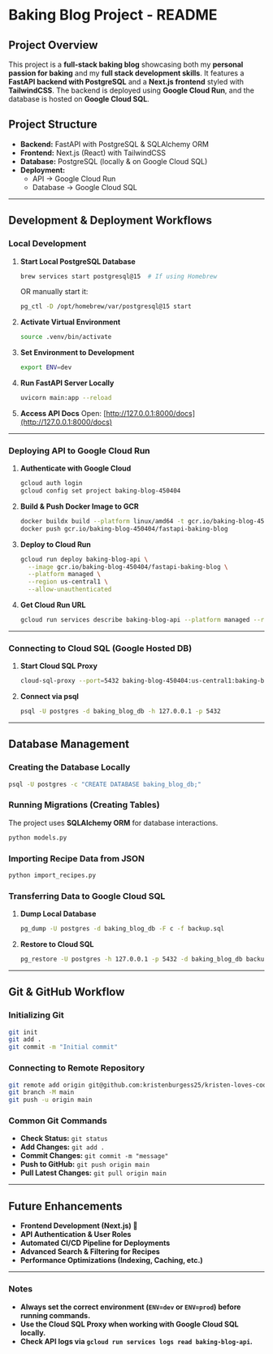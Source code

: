 # Baking Blog Project - README

## Project Overview
This project is a **full-stack baking blog** showcasing both my **personal passion for baking** and my **full stack development skills**. It features a **FastAPI backend with PostgreSQL** and a **Next.js frontend** styled with **TailwindCSS**. The backend is deployed using **Google Cloud Run**, and the database is hosted on **Google Cloud SQL**.

## Project Structure
- **Backend:** FastAPI with PostgreSQL & SQLAlchemy ORM
- **Frontend:** Next.js (React) with TailwindCSS
- **Database:** PostgreSQL (locally & on Google Cloud SQL)
- **Deployment:**
  - API → Google Cloud Run
  - Database → Google Cloud SQL

---

## Development & Deployment Workflows

### Local Development
1. **Start Local PostgreSQL Database**
   ```sh
   brew services start postgresql@15  # If using Homebrew
   ```
   OR manually start it:
   ```sh
   pg_ctl -D /opt/homebrew/var/postgresql@15 start
   ```
   
2. **Activate Virtual Environment**
   ```sh
   source .venv/bin/activate
   ```

3. **Set Environment to Development**
   ```sh
   export ENV=dev
   ```

4. **Run FastAPI Server Locally**
   ```sh
   uvicorn main:app --reload
   ```

5. **Access API Docs**
   Open: [http://127.0.0.1:8000/docs](http://127.0.0.1:8000/docs)

---

### Deploying API to Google Cloud Run
1. **Authenticate with Google Cloud**
   ```sh
   gcloud auth login
   gcloud config set project baking-blog-450404
   ```

2. **Build & Push Docker Image to GCR**
   ```sh
   docker buildx build --platform linux/amd64 -t gcr.io/baking-blog-450404/fastapi-baking-blog .
   docker push gcr.io/baking-blog-450404/fastapi-baking-blog
   ```

3. **Deploy to Cloud Run**
   ```sh
   gcloud run deploy baking-blog-api \
     --image gcr.io/baking-blog-450404/fastapi-baking-blog \
     --platform managed \
     --region us-central1 \
     --allow-unauthenticated
   ```

4. **Get Cloud Run URL**
   ```sh
   gcloud run services describe baking-blog-api --platform managed --region us-central1 --format 'value(status.url)'
   ```

---

### Connecting to Cloud SQL (Google Hosted DB)
1. **Start Cloud SQL Proxy**
   ```sh
   cloud-sql-proxy --port=5432 baking-blog-450404:us-central1:baking-blog-db
   ```

2. **Connect via psql**
   ```sh
   psql -U postgres -d baking_blog_db -h 127.0.0.1 -p 5432
   ```

---

## Database Management

### Creating the Database Locally
```sh
psql -U postgres -c "CREATE DATABASE baking_blog_db;"
```

### Running Migrations (Creating Tables)
The project uses **SQLAlchemy ORM** for database interactions.
```sh
python models.py
```

### Importing Recipe Data from JSON
```sh
python import_recipes.py
```

### Transferring Data to Google Cloud SQL
1. **Dump Local Database**
   ```sh
   pg_dump -U postgres -d baking_blog_db -F c -f backup.sql
   ```
2. **Restore to Cloud SQL**
   ```sh
   pg_restore -U postgres -h 127.0.0.1 -p 5432 -d baking_blog_db backup.sql
   ```

---

## Git & GitHub Workflow

### Initializing Git
```sh
git init
git add .
git commit -m "Initial commit"
```

### Connecting to Remote Repository
```sh
git remote add origin git@github.com:kristenburgess25/kristen-loves-cookies.git
git branch -M main
git push -u origin main
```

### Common Git Commands
- **Check Status:** `git status`
- **Add Changes:** `git add .`
- **Commit Changes:** `git commit -m "message"`
- **Push to GitHub:** `git push origin main`
- **Pull Latest Changes:** `git pull origin main`

---

## Future Enhancements
- **Frontend Development (Next.js) 📌**
- **API Authentication & User Roles**
- **Automated CI/CD Pipeline for Deployments**
- **Advanced Search & Filtering for Recipes**
- **Performance Optimizations (Indexing, Caching, etc.)**

---

### Notes
- **Always set the correct environment (`ENV=dev` or `ENV=prod`) before running commands.**
- **Use the Cloud SQL Proxy when working with Google Cloud SQL locally.**
- **Check API logs via `gcloud run services logs read baking-blog-api`.**

